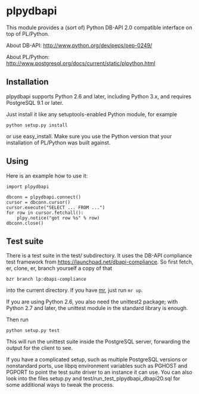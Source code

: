 plpydbapi
=========

This module provides a (sort of) Python DB-API 2.0 compatible
interface on top of PL/Python.

About DB-API: <http://www.python.org/dev/peps/pep-0249/>

About PL/Python: <http://www.postgresql.org/docs/current/static/plpython.html>

Installation
------------

plpydbapi supports Python 2.6 and later, including Python 3.x, and
requires PostgreSQL 9.1 or later.

Just install it like any setuptools-enabled Python module, for example

    python setup.py install

or use easy_install.  Make sure you use the Python version that your
installation of PL/Python was built against.

Using
-----

Here is an example how to use it:

    import plpydbapi

    dbconn = plpydbapi.connect()
    cursor = dbconn.cursor()
    cursor.execute("SELECT ... FROM ...")
    for row in cursor.fetchall():
        plpy.notice("got row %s" % row)
    dbconn.close()

Test suite
----------

There is a test suite in the test/ subdirectory.  It uses the DB-API
compliance test framework from
<https://launchpad.net/dbapi-compliance>.  So first fetch, er, clone,
er, branch yourself a copy of that

    bzr branch lp:dbapi-compliance

into the current directory.  If you have
[mr](http://kitenet.net/~joey/code/mr/), just run `mr up`.

If you are using Python 2.6, you also need the unittest2 package; with
Python 2.7 and later, the unittest module in the standard library is
enough.

Then run

    python setup.py test

This will run the unittest suite inside the PostgreSQL server,
forwarding the output for the client to see.

If you have a complicated setup, such as multiple PostgreSQL versions
or nonstandard ports, use libpq environment variables such as PGHOST
and PGPORT to point the test suite driver to an instance it can use.
You can also look into the files setup.py and
test/run_test_plpydbapi_dbapi20.sql for some additional ways to tweak
the process.
